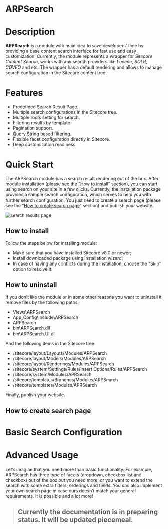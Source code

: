 # ARPSearch

# Description

**ARPSearch** is a module with main idea to save developers' time by providing a base content search interface for fast use and easy customization. Currently, the module represents a wrapper for *Sitecore Content Search*, works with any search providers like *Lucene*, *SOLR*, *COVEO* and etc. The wrapper has a default rendering and allows to manage search configuration in the Sitecore content tree.

# Features

- Predefined Search Result Page.
- Multiple search configurations in the Sitecore tree.
- Multiple roots setting for search.
- Filtering results by template.
- Pagination support.
- Query String based filtering.
- Flexible facet configuration directly in Sitecore.
- Deep customization readiness.

# Quick Start

The ARPSearch module has a search result rendering out of the box. After module installation (please see the “[How to install](#how-to-install)”  section), you can start using search on your site in a few clicks. Currently, the installation package provides a sample search configuration, which serves to help you with further search configuration. You just need to create a search page (please see the “[How to create search page](#how-to-create-search-page)” section) and publish your website.

![search results page](https://user-images.githubusercontent.com/1925984/33725566-956de63c-db83-11e7-83e2-860ec1164c95.png)

## How to install

Follow the steps below for installing module:

- Make sure that you have installed Sitecore v8.0 or newer;
- Install downloaded package using installation wizard;
- In case of having any conflicts during the installation, choose the "Skip" option to resolve it.

## How to uninstall

If you don’t like the module or in some other reasons you want to uninstall it, remove files by the following paths:

- Views\ARPSearch
- App_Config\Include\ARPSearch
- ARPSearch
- bin\ARPSearch.dll
- bin\ARPSearch.UI.dll
 
And the following items in the Sitecore tree:

- /sitecore/layout/Layouts/Modules/ARPSearch
- /sitecore/layout/Models/Modules/ARPSearch
- /sitecore/layout/Renderings/Modules/ARPSearch
- /sitecore/system/Settings/Rules/Insert Options/Rules/ARPSearch
- /sitecore/system/Modules/APRSearch
- /sitecore/templates/Branches/Modules/ARPSearch
- /sitecore/templates/Modules/APRSearch

Finally, publish your website.

## How to create search page

# Basic Search Configuration


# Advanced Usage

Let’s imagine that you need more than basic functionality. 
For example, ARPSearch has three type of facets (dropdown, checkbox list and checkbox) out of the box but you need more; or you want to extend the search with some extra filters, orderings and fields. You can also implement your own search page in case ours doesn’t match your general requirements. It is possible and a lot more!

> ## Currently the documentation is in preparing status. It will be updated piecemeal.
